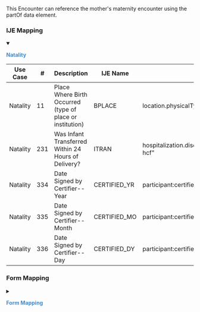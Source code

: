This Encounter can reference the mother's maternity encounter using the partOf data element.

### IJE Mapping

<style>
 .context-menu {cursor: context-menu; color: #438bca;}
 .context-menu:hover {opacity: 0.5;}
</style>
<details open>

<summary>

<strong class='context-menu' > Natality </strong>

</summary>
<table class='grid'>
<thead>
  <tr>
    <th style='text-align: center'><strong>Use Case</strong></th>
    <th><strong>#</strong></th>
    <th><strong>Description</strong></th>
    <th><strong>IJE Name</strong></th>
    <th><strong>Field</strong></th>
    <th><strong>Type</strong></th>
    <th><strong>Value Set/Comments</strong></th>
  </tr>
</thead>
<tbody>
<tr>
  <td style='text-align: center'>Natality</td>
  <td>11</td>
  <td>Place Where Birth Occurred (type of place or institution)</td>
  <td>BPLACE</td>
  <td>location.physicalType</td>
  <td>codeable</td>
  <td><a href='ValueSet-ValueSet-birth-delivery-occurred.html'>BirthDeliveryOccurredVS</a></td>
</tr>
<tr>
  <td style='text-align: center'>Natality</td>
  <td>231</td>
  <td>Was Infant Transferred Within 24 Hours of Delivery?</td>
  <td>ITRAN</td>
  <td>hospitalization.dischargeDisposition="other-hcf"</td>
  <td>codeable</td>
  <td><a href='http://hl7.org/fhir/us/core/ValueSet/us-core-discharge-disposition'>USCoreDischargeDispositionVS</a>, <br />See <a href='usage.html#mother-or-infant-transferred'>note on patient transfers</a></td>
</tr>
<tr>
  <td style='text-align: center'>Natality</td>
  <td>334</td>
  <td>Date Signed by Certifier--Year</td>
  <td>CERTIFIED_YR</td>
  <td>participant:certifier.period.start</td>
  <td>dateTime</td>
  <td>See <a href='https://hl7.org/fhir/us/vr-common-library/2024Jan/usage.html#partial-dates-and-times'>PartialDatesAndTimes</a></td>
</tr>
<tr>
  <td style='text-align: center'>Natality</td>
  <td>335</td>
  <td>Date Signed by Certifier--Month</td>
  <td>CERTIFIED_MO</td>
  <td>participant:certifier.period.start</td>
  <td>dateTime</td>
  <td>See <a href='https://hl7.org/fhir/us/vr-common-library/2024Jan/usage.html#partial-dates-and-times'>PartialDatesAndTimes</a></td>
</tr>
<tr>
  <td style='text-align: center'>Natality</td>
  <td>336</td>
  <td>Date Signed by Certifier--Day</td>
  <td>CERTIFIED_DY</td>
  <td>participant:certifier.period.start</td>
  <td>dateTime</td>
  <td>See <a href='https://hl7.org/fhir/us/vr-common-library/2024Jan/usage.html#partial-dates-and-times'>PartialDatesAndTimes</a></td>
</tr>

</tbody>
</table>

</details>
<p></p>


### Form Mapping
<details>

<summary>

<strong class='context-menu' >Form Mapping</strong>

</summary>
<table class='grid'>
<thead>
  <tr>
    <th style='text-align: center'><strong>Item #</strong></th>
    <th><strong>Form Field</strong></th>
    <th><strong>FHIR Profile Field</strong></th>
    <th><strong>Reference</strong></th>
  </tr>
</thead>
<tbody>
<tr>
  <td style='text-align: center'>12</td>
  <td>Date Certified</td>
  <td>participant:certifier.period.start</td>
  <td><a href='https://www.cdc.gov/nchs/data/dvs/birth11-03final-ACC.pdf'> Certificate of Live Birth</a></td>
</tr>
<tr>
  <td style='text-align: center'>26</td>
  <td>Place Where Birth Occurred</td>
  <td>location.physicalType</td>
  <td><a href='https://www.cdc.gov/nchs/data/dvs/birth11-03final-ACC.pdf'> Certificate of Live Birth</a></td>
</tr>
<tr>
  <td style='text-align: center'>56</td>
  <td>Was Infant Transferred Within 24 Hours Of Delivery?</td>
  <td>hospitalization.dischargeDisposition</td>
  <td><a href='https://www.cdc.gov/nchs/data/dvs/birth11-03final-ACC.pdf'> Certificate of Live Birth</a></td>
</tr>
<tr>
  <td style='text-align: center'>1</td>
  <td>Facility name / address</td>
  <td>name/address</td>
  <td><a href='https://www.cdc.gov/nchs/data/dvs/facility-worksheet-2016-508.pdf'> Facility Worksheet for the Live Birth Certificate</a></td>
</tr>
<tr>
  <td style='text-align: center'>2</td>
  <td>Facility I.D.</td>
  <td>identifier</td>
  <td><a href='https://www.cdc.gov/nchs/data/dvs/facility-worksheet-2016-508.pdf'> Facility Worksheet for the Live Birth Certificate</a></td>
</tr>
<tr>
  <td style='text-align: center'>5</td>
  <td>Place where birth occurred</td>
  <td>location.physicalType</td>
  <td><a href='https://www.cdc.gov/nchs/data/dvs/facility-worksheet-2016-508.pdf'> Facility Worksheet for the Live Birth Certificate</a></td>
</tr>
<tr>
  <td style='text-align: center'>20</td>
  <td>Date certified</td>
  <td>participant:certifier.period.start</td>
  <td><a href='https://www.cdc.gov/nchs/data/dvs/facility-worksheet-2016-508.pdf'> Facility Worksheet for the Live Birth Certificate</a></td>
</tr>
<tr>
  <td style='text-align: center'>38</td>
  <td>Was infant transferred within 24 hours of delivery?</td>
  <td>hospitalization.dischargeDisposition</td>
  <td><a href='https://www.cdc.gov/nchs/data/dvs/facility-worksheet-2016-508.pdf'> Facility Worksheet for the Live Birth Certificate</a></td>
</tr>
<tr>
  <td style='text-align: center'>38</td>
  <td>Was infant transferred within 24 hours of delivery?</td>
  <td>hospitalization.dischargeDisposition</td>
  <td><a href='https://www.cdc.gov/nchs/data/dvs/multiple-births-worksheet-2016.pdf'> Attachment to the Facility Worksheet for the Live Birth Certificate for Multiple Births</a></td>
</tr>
</tbody>
</table>

</details>
<p></p>
